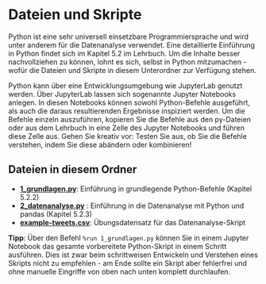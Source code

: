 # Dateien und Skripte
Python ist eine sehr universell einsetzbare Programmiersprache und wird unter anderem für die Datenanalyse verwendet.
Eine detaillierte Einführung in Python findet sich im Kapitel 5.2 im Lehrbuch. Um die Inhalte besser nachvollziehen zu können, lohnt es sich, selbst in Python mitzumachen - wofür die Dateien und Skripte in diesem Unterordner zur Verfügung stehen.

Python kann über eine Entwicklungsumgebung wie JupyterLab genutzt werden. Über JupyterLab lassen sich sogenannte Jupyter Notebooks anlegen. In diesen Notebooks können sowohl Python-Befehle ausgeführt, als auch die daraus resultierenden Ergebnisse inspiziert werden. Um die Befehle einzeln auszuführen, kopieren Sie die Befehle aus den py-Dateien oder aus dem Lehrbuch in eine Zelle des Jupyter Notebooks und führen diese Zelle aus. Gehen Sie kreativ vor: Testen Sie aus, ob Sie die Befehle verstehen, indem Sie diese abändern oder kombinieren!

## Dateien in diesem Ordner
- **[1_grundlagen.py](1_grundlagen.py)**: Einführung in grundlegende Python-Befehle (Kapitel 5.2.2)
- **[2_datenanalyse.py](2_datenanalyse.py)** : Einführung in die Datenanalyse mit Python und pandas (Kapitel 5.2.3)
- **[example-tweets.csv](example-tweets.csv)**: Übungsdatensatz für das Datenanalyse-Skript 

**Tipp**: Über den Befehl `%run 1_grundlagen.py` können Sie in einem Jupyter Notebook das gesamte vorbereitete Python-Skript in einem Schritt ausführen. Dies ist zwar beim schrittweisen Entwickeln und Verstehen eines Skripts nicht zu empfehlen - am Ende sollte ein Skript aber fehlerfrei und ohne manuelle Eingriffe von oben nach unten komplett durchlaufen.
